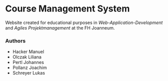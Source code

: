 # Course Management System

Website created for educational purposes in *Web-Application-Development* and *Agiles Projektmanagement* at the FH Joanneum.


### Authors
* Hacker Manuel
* Olczak Liliana
* Pertl Johannes
* Pollanz Joachim
* Schreyer Lukas

